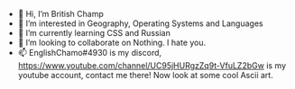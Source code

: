 - 👋 Hi, I’m British Champ
- 👀 I’m interested in Geography, Operating Systems and Languages
- 🌱 I’m currently learning CSS and Russian
- 💞️ I’m looking to collaborate on Nothing. I hate you.
- 📫 EnglishChamo#4930 is my discord, https://www.youtube.com/channel/UC95jHURgzZq9t-VfuLZ2bGw is my youtube account, contact me there!
Now look at some cool Ascii art.

  
